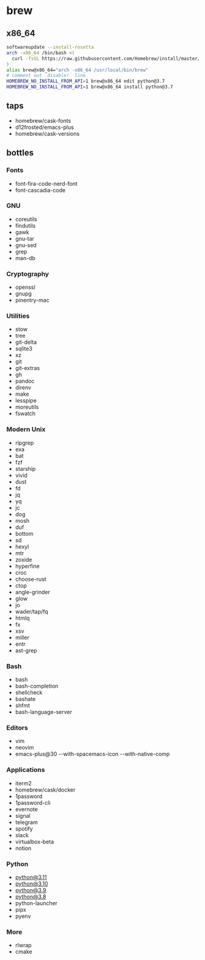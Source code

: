 # brew

## x86_64
```sh
softwareupdate --install-rosetta
arch -x86_64 /bin/bash <(
  curl -fsSL https://raw.githubusercontent.com/Homebrew/install/master/install.sh
)
alias brew@x86_64="arch -x86_64 /usr/local/bin/brew"
# comment out `disable!` line
HOMEBREW_NO_INSTALL_FROM_API=1 brew@x86_64 edit python@3.7
HOMEBREW_NO_INSTALL_FROM_API=1 brew@x86_64 install python@3.7
```

## taps
- homebrew/cask-fonts
- d12frosted/emacs-plus
- homebrew/cask-versions

## bottles

### Fonts
- font-fira-code-nerd-font
- font-cascadia-code

### GNU
- coreutils
- findutils
- gawk
- gnu-tar
- gnu-sed
- grep
- man-db

### Cryptography
- openssl
- gnupg
- pinentry-mac

### Utilities
- stow
- tree
- git-delta
- sqlite3
- xz
- git
- git-extras
- gh
- pandoc
- direnv
- make
- lesspipe
- moreutils
- fswatch

### Modern Unix
- ripgrep
- exa
- bat
- fzf
- starship
- vivid
- dust
- fd
- jq
- yq
- jc
- dog
- mosh
- duf
- bottom
- sd
- hexyl
- mtr
- zoxide
- hyperfine
- croc
- choose-rust
- ctop
- angle-grinder
- glow
- jo
- wader/tap/fq
- htmlq
- fx
- xsv
- miller
- entr
- ast-grep

### Bash
- bash
- bash-completion
- shellcheck
- bashate
- shfmt
- bash-language-server

### Editors
- vim
- neovim
- emacs-plus@30 --with-spacemacs-icon --with-native-comp

### Applications
- iterm2
- homebrew/cask/docker
- 1password
- 1password-cli
- evernote
- signal
- telegram
- spotify
- slack
- virtualbox-beta
- notion

### Python
- python@3.11
- python@3.10
- python@3.9
- python@3.8
- python-launcher
- pipx
- pyenv

### More
- rlwrap
- cmake
